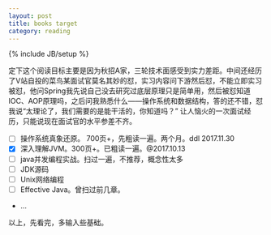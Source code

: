```yaml
---
layout: post
title: books target
category: reading
---
```

{% include JB/setup %}

定下这个阅读目标主要是因为秋招A家，三轮技术面感受到实力差距。中间还经历了V站自投的菜鸟某面试官莫名其妙的怼，实习内容问下游然后怼，不能立即实习被怼，他问Spring我先说自己没去研究过底层原理只是简单用，然后被怼知道IOC、AOP原理吗，之后问我熟悉什么——操作系统和数据结构，答的还不错，怼我说“太理论了，我们需要的是能干活的，你知道吗？” 让人恼火的一次面试经历，只能说现在面试官的水平参差不齐。

- [ ] 操作系统真象还原。 700页+，先粗读一遍。两个月。ddl 2017.11.30
- [x] 深入理解JVM。300页+。已粗读一遍。@2017.10.13
- [ ] java并发编程实战。扫过一遍，不推荐，概念性太多
- [ ] JDK源码
- [ ] Unix网络编程
- [ ] Effective Java。曾扫过前几章。
- ...

以上，先看完，多输入些基础。


